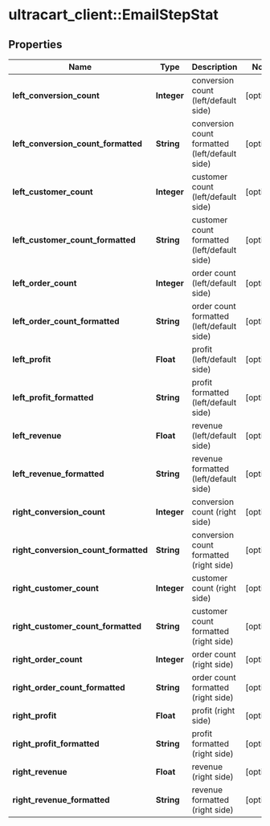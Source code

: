# ultracart_client::EmailStepStat

## Properties
Name | Type | Description | Notes
------------ | ------------- | ------------- | -------------
**left_conversion_count** | **Integer** | conversion count (left/default side) | [optional] 
**left_conversion_count_formatted** | **String** | conversion count formatted (left/default side) | [optional] 
**left_customer_count** | **Integer** | customer count (left/default side) | [optional] 
**left_customer_count_formatted** | **String** | customer count formatted (left/default side) | [optional] 
**left_order_count** | **Integer** | order count (left/default side) | [optional] 
**left_order_count_formatted** | **String** | order count formatted (left/default side) | [optional] 
**left_profit** | **Float** | profit (left/default side) | [optional] 
**left_profit_formatted** | **String** | profit formatted (left/default side) | [optional] 
**left_revenue** | **Float** | revenue (left/default side) | [optional] 
**left_revenue_formatted** | **String** | revenue formatted (left/default side) | [optional] 
**right_conversion_count** | **Integer** | conversion count (right side) | [optional] 
**right_conversion_count_formatted** | **String** | conversion count formatted (right side) | [optional] 
**right_customer_count** | **Integer** | customer count (right side) | [optional] 
**right_customer_count_formatted** | **String** | customer count formatted (right side) | [optional] 
**right_order_count** | **Integer** | order count (right side) | [optional] 
**right_order_count_formatted** | **String** | order count formatted (right side) | [optional] 
**right_profit** | **Float** | profit (right side) | [optional] 
**right_profit_formatted** | **String** | profit formatted (right side) | [optional] 
**right_revenue** | **Float** | revenue (right side) | [optional] 
**right_revenue_formatted** | **String** | revenue formatted (right side) | [optional] 


